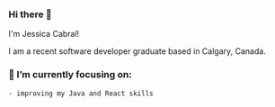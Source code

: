 ### Hi there 👋

I'm Jessica Cabral!

I am a recent software developer graduate based in Calgary, Canada.



### 🌱 I’m currently focusing on:
    - improving my Java and React skills
